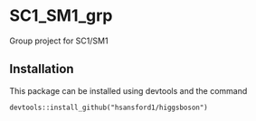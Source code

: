 # SC1_SM1_grp
Group project for SC1/SM1

## Installation
This package can be installed using devtools and the command
```{r}
devtools::install_github("hsansford1/higgsboson")
